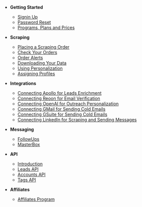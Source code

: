 - **Getting Started**
  - [Signin Up](signin-up.md)
  - [Password Reset](reset-password.md)
  - [Programs, Plans and Prices](programs-plans-prices.md)

- **Scraping**
  - [Placing a Scraping Order](placing-a-scraping-order.md)
  - [Check Your Orders](check-your-orders.md)
  - [Order Alerts](order-alerts.md)
  - [Downloading Your Data](downloading-your-data.md)
  - [Using Personalization](using-personalization.md)
  - [Assigning Profiles](assigning-profiles.md)

- **Integrations**
  - [Connecting Apollo for Leads Enrichment](apollo.md)
  - [Connecting Reoon for Email Verification](reoon.md)
  - [Connecting OpenAI for Outreach Personalization](openai.md)
  - [Connecting GMail for Sending Cold Emails](gmail.md)
  - [Connecting GSuite for Sending Cold Emails](gsuite.md)
  - [Connecting LinkedIn for Scraping and Sending Messages](linkedin.md)

- **Messaging**
  - [FollowUps](followups.md)
  - [MasterBox](masterbox.md)

- **API**
  - [Introduction](intro.md)
  - [Leads API](leads.md)
  - [Accounts API](accounts.md)
  - [Tags API](tags.md)

- **Affiliates**
  - [Affiliates Program](6-affiliates-program.md)
